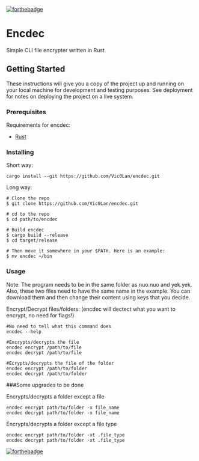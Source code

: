 [![forthebadge](https://forthebadge.com/images/badges/made-with-rust.svg)](https://forthebadge.com)

# Encdec
Simple CLI file encrypter written in Rust

## Getting Started

These instructions will give you a copy of the project up and running on
your local machine for development and testing purposes. See deployment
for notes on deploying the project on a live system.

### Prerequisites

Requirements for encdec:
- [Rust](https://www.rust-lang.org/tools/install)



### Installing
Short way:

    cargo install --git https://github.com/Vic0Lan/encdec.git
    
Long way:

    # Clone the repo
    $ git clone https://github.com/Vic0Lan/encdec.git

    # cd to the repo
    $ cd path/to/encdec

    # Build encdec
    $ cargo build --release
    $ cd target/release

    # Then move it somewhere in your $PATH. Here is an example:
    $ mv encdec ~/bin


### Usage
Note: The program needs to be in the same folder as nuo.nuo and yek.yek. 
Also, these two files need to have the same name in the example. 
You can download them and then change their content using keys that you decide.

Encrypt/Decrypt files/folders:    (encdec will dectect what you want to encrypt, no need for flags!)

    #No need to tell what this command does
    encdec --help

    #Encrypts/decrypts the file
    encdec encrypt /path/to/file
    encdec decrypt /path/to/file

    #Ecrypts/decrypts the file of the folder
    encdec encrypt /path/to/folder
    encdec decrypt /path/to/folder

###Some upgrades to be done

Encrypts/decrypts a folder except a file

    encdec encrypt path/to/folder -x file_name
    encdec decrypt path/to/folder -x file_name

Encrypts/decrypts a folder except a file type

    encdec encrypt path/to/folder -xt .file_type
    encdec decrypt path/to/folder -xt .file_type


[![forthebadge](https://forthebadge.com/images/featured/featured-built-with-love.svg)](https://forthebadge.com)
